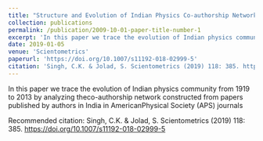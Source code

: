 ```yaml
---
title: "Structure and Evolution of Indian Physics Co-authorship Networks"
collection: publications
permalink: /publication/2009-10-01-paper-title-number-1
excerpt: 'In this paper we trace the evolution of Indian physics community from 1919 to 2013 by analyzing the co-authorship network constructed from papers published by authors in India in AmericanPhysical Society (APS) journals '
date: 2019-01-05
venue: 'Scientometrics'
paperurl: 'https://doi.org/10.1007/s11192-018-02999-5'
citation: 'Singh, C.K. & Jolad, S. Scientometrics (2019) 118: 385. https://doi.org/10.1007/s11192-018-02999-5'
---
```

In this paper we trace the evolution of Indian physics community from 1919 to 2013 by analyzing theco-authorship network constructed from papers published by authors in India in AmericanPhysical Society (APS) journals 

Recommended citation: Singh, C.K. & Jolad, S. Scientometrics (2019) 118: 385. https://doi.org/10.1007/s11192-018-02999-5
